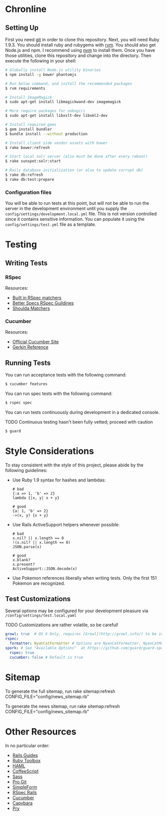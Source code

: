 Chronline
=========

Setting Up
----------

First you need [git](http://git-scm.com/book/en/Getting-Started-Installing-Git) in order to clone this repository. Next, you will need Ruby 1.9.3. You should install ruby and rubygems with [rvm](https://rvm.io/rvm/install/). You should also get Node.js and npm. I recommend using [nvm](https://github.com/creationix/nvm) to install them. Once you have those utilities, clone this repository and change into the directory. Then execute the following in your shell:

```bash
# Globally install Node.js utility binaries
$ npm install -g bower phantomjs

# Run below command, and install the recommended packages
$ rvm requirements

# Install ImageMagick
$ sudo apt-get install libmagickwand-dev imagemagick

# More require packages for nokogiri
$ sudo apt-get install libxslt-dev libxml2-dev

# Install required gems
$ gem install bundler
$ bundle install --without production

# Install client side vendor assets with bower
$ rake bower:refresh

# Start local solr server (also must be done after every reboot)
$ rake sunspot:solr:start

# Rails database initialization (or also to update corrupt db)
$ rake db:refresh
$ rake db:test:prepare
```

### Configuration files

You will be able to run tests at this point, but will not be able to run the server in the development environment until you supply the `config/settings/development.local.yml` file. This is not version controlled since it contains sensitive information. You can populate it using the `config/settings/test.yml` file as a template.

Testing
=============

Writing Tests
-------------

### RSpec

Resources:

 - [Built in RSpec matchers](https://www.relishapp.com/rspec/rspec-expectations/docs/built-in-matchers)
 - [Better Specs RSpec Guildines](http://betterspecs.org/)
 - [Shoulda Matchers](http://rubydoc.info/github/thoughtbot/shoulda-matchers/master/frames)

### Cucumber

Resources:

 - [Official Cucumber Site](http://cukes.info/)
 - [Gerkin Reference](https://github.com/cucumber/cucumber/wiki/Gherkin)

Running Tests
-------------

You can run acceptance tests with the following command:

```bash
$ cucumber features
```

You can run spec tests with the following command:

```bash
$ rspec spec
```

You can run tests continuously during development in a dedicated console.

TODO Continuous testing hasn't been fully vetted; proceed with caution

```bash
$ guard
```

Style Considerations
====================

To stay consistent with the style of this project, please abide by the following guidelines:

- Use Ruby 1.9 syntax for hashes and lambdas:
  ```
  # bad
  {:a => 1, 'b' => 2}
  lambda {|x, y| x + y}

  # good
  {a: 1, 'b' => 2}
  ->(x, y) {x + y}
  ```
- Use Rails ActiveSupport helpers whenever possible:
  ```
  # bad
  x.nil? || x.length == 0
  !(x.nil? || x.length == 0)
  JSON.parse(x)

  # good
  x.blank?
  x.present?
  ActiveSupport::JSON.decode(x)
  ```
- Use Pokemon references liberally when writing tests. Only the first 151 Pokemon are recognized.


Test Customizations
-------------------

Several options may be configured for your development pleasure via `/config/settings/test.local.yaml`

TODO Customizations are rather volatile, so be careful!

```yaml
growl: true  # OS X Only, requires [Growl](http://growl.info/) to be installed
rspec:
  formatter: NyanCatFormatter # Options are NyanCatFormatter, NyanCatMusicFormatter, Fuubar, documentation, progress; defaults to progress
spork: # See "Available Options"  at https://github.com/guard/guard-spork
  rspec: true
  cucumber: false # Default is true

```

Sitemap
===============
To generate the full sitemap, run rake
sitemap:refresh CONFIG_FILE="config/news_sitemap.rb"


To generate the news sitemap, run rake
sitemap:refresh CONFIG_FILE="config/news_sitemap.rb"

Other Resources
===============

In no particular order:

 - [Rails Guides](http://guides.rubyonrails.org/)
 - [Ruby Toolbox](https://www.ruby-toolbox.com/)
 - [HAML](http://haml.info/)
 - [CoffeeScript](http://coffeescript.org/)
 - [Sass](http://sass-lang.com/)
 - [Pro Git](http://git-scm.com/book)
 - [SimpleForm](http://simple-form.plataformatec.com.br/)
 - [RSpec Rails](https://www.relishapp.com/rspec/rspec-rails/docs)
 - [Cucumber](https://www.relishapp.com/cucumber/cucumber/docs)
 - [Capybara](http://jnicklas.github.com/capybara/)
 - [Pry](http://pryrepl.org/)
